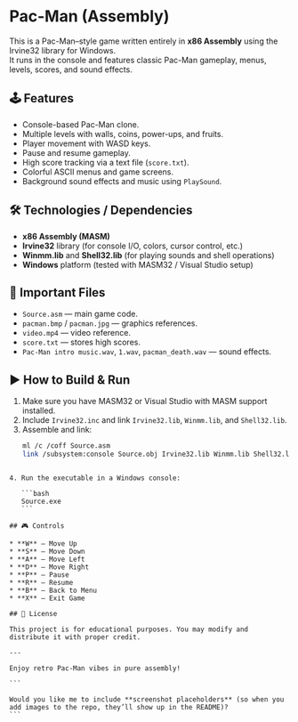 # Pac-Man (Assembly)

This is a Pac-Man–style game written entirely in **x86 Assembly** using the Irvine32 library for Windows.  
It runs in the console and features classic Pac-Man gameplay, menus, levels, scores, and sound effects.

## 🕹️ Features
- Console-based Pac-Man clone.
- Multiple levels with walls, coins, power-ups, and fruits.
- Player movement with WASD keys.
- Pause and resume gameplay.
- High score tracking via a text file (`score.txt`).
- Colorful ASCII menus and game screens.
- Background sound effects and music using `PlaySound`.

## 🛠️ Technologies / Dependencies
- **x86 Assembly (MASM)**
- **Irvine32** library (for console I/O, colors, cursor control, etc.)
- **Winmm.lib** and **Shell32.lib** (for playing sounds and shell operations)
- **Windows** platform (tested with MASM32 / Visual Studio setup)

## 📂 Important Files
- `Source.asm` — main game code.
- `pacman.bmp` / `pacman.jpg` — graphics references.
- `video.mp4` — video reference.
- `score.txt` — stores high scores.
- `Pac-Man intro music.wav`, `1.wav`, `pacman_death.wav` — sound effects.

## ▶️ How to Build & Run
1. Make sure you have MASM32 or Visual Studio with MASM support installed.
2. Include `Irvine32.inc` and link `Irvine32.lib`, `Winmm.lib`, and `Shell32.lib`.
3. Assemble and link:
   ```bash
   ml /c /coff Source.asm
   link /subsystem:console Source.obj Irvine32.lib Winmm.lib Shell32.lib
````

4. Run the executable in a Windows console:

   ```bash
   Source.exe
   ```

## 🎮 Controls

* **W** — Move Up
* **S** — Move Down
* **A** — Move Left
* **D** — Move Right
* **P** — Pause
* **R** — Resume
* **B** — Back to Menu
* **X** — Exit Game

## 📜 License

This project is for educational purposes. You may modify and distribute it with proper credit.

---

Enjoy retro Pac-Man vibes in pure assembly!

```

Would you like me to include **screenshot placeholders** (so when you add images to the repo, they’ll show up in the README)?
```
